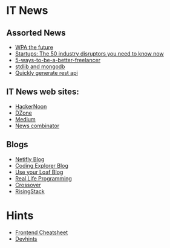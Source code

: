 # IT News


## Assorted News
- [WPA the future](https://medium.freecodecamp.org/why-progressive-web-apps-are-the-future-of-web-development-13db7dd5f640?source=email-5d1379baee2b-1512556836812-digest.reader------1-49&sectionName=topic)
- [Startups: The 50 industry disruptors you need to know now](https://www.linkedin.com/pulse/linkedin-top-companies-startups-50-industry-disruptors-daniel-roth)
- [5-ways-to-be-a-better-freelancer](https://medium.com/swlh/5-ways-to-be-a-better-freelancer-f451ca91b828)
- [stdlib and mongodb](https://hackernoon.com/build-a-serverless-todo-list-in-5-minutes-with-stdlib-and-mongodb-1240e92f5cfb)
- [Quickly generate rest api](https://www.reddit.com/r/node/comments/7g0uj3/quickly_generate_rest_apis_with_expressjs_and/)


IT News web sites:
-------
- [HackerNoon](https://hackernoon.com)
- [DZone](https://dzone.com)
- [Medium](https://medium.com)
- [News combinator](https://news.ycombinator.com)


Blogs
-----

- [Netifly Blog](https://www.netlify.com/blog/)
- [Coding Explorer Blog](http://www.codingexplorer.com)
- [Use your Loaf Blog](https://useyourloaf.com)
- [Real Life Programming](https://reallifeprogramming.com)
- [Crossover](https://medium.com/the-crossover-cast)
- [RisingStack](https://blog.risingstack.com/)


# Hints
- [Frontend Cheatsheet](https://medium.freecodecamp.org/modern-frontend-hacking-cheatsheets-df9c2566c72a)
- [Devhints](https://devhints.io/es6)

